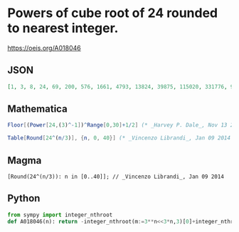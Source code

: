 # Powers of cube root of 24 rounded to nearest integer\.
https://oeis.org/A018046
## JSON
```JSON
[1, 3, 8, 24, 69, 200, 576, 1661, 4793, 13824, 39875, 115020, 331776, 957008, 2760488, 7962624, 22968182, 66251701, 191102976, 551236370, 1590040836, 4586471424, 13229672881, 38160980056, 110075314176, 317512149144, 915863521339, 2641807540224, 7620291579446]
```
## Mathematica
```Mathematica
Floor[(Power[24,(3)^-1])^Range[0,30]+1/2] (* _Harvey P. Dale_, Nov 13 2011 *)
```
```Mathematica
Table[Round[24^(n/3)], {n, 0, 40}] (* _Vincenzo Librandi_, Jan 09 2014 *)
```
## Magma
```Magma
[Round(24^(n/3)): n in [0..40]]; // _Vincenzo Librandi_, Jan 09 2014
```
## Python
```Python
from sympy import integer_nthroot
def A018046(n): return -integer_nthroot(m:=3**n<<3*n,3)[0]+integer_nthroot(m<<3,3)[0] # _Chai Wah Wu_, Jun 18 2024
```
